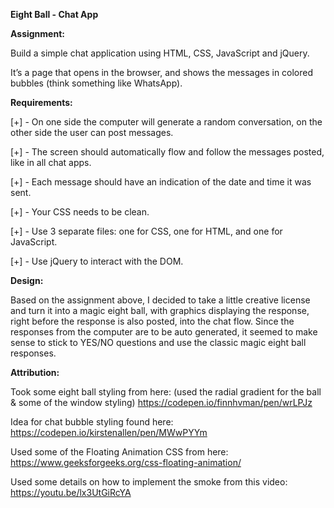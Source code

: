 **Eight Ball - Chat App**

**Assignment:**

Build a simple chat application using HTML, CSS, JavaScript and jQuery.

It’s a page that opens in the browser, and shows the messages in colored bubbles (think something like WhatsApp).

**Requirements:**

[+] - On one side the computer will generate a random conversation, on the other side the user can post messages.

[+] - The screen should automatically flow and follow the messages posted, like in all chat apps.

[+] - Each message should have an indication of the date and time it was sent.

[+] - Your CSS needs to be clean.

[+] - Use 3 separate files: one for CSS, one for HTML, and one for JavaScript.

[+] - Use jQuery to interact with the DOM.


**Design:**

Based on the assignment above, I decided to take a little creative license and turn it into a magic eight ball,
with graphics displaying the response, right before the response is also posted, into the chat flow. Since the
responses from the computer are to be auto generated, it seemed to make sense to stick to YES/NO questions and
use the classic magic eight ball responses.


**Attribution:**

Took some eight ball styling from here:
(used the radial gradient for the ball & some of the window styling)
https://codepen.io/finnhvman/pen/wrLPJz

Idea for chat bubble styling found here:
https://codepen.io/kirstenallen/pen/MWwPYYm

Used some of the Floating Animation CSS from here:
https://www.geeksforgeeks.org/css-floating-animation/

Used some details on how to implement the smoke from this video:
https://youtu.be/lx3UtGiRcYA
